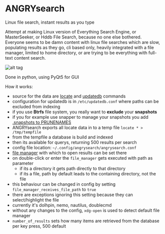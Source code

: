 # ANGRYsearch
Linux file search, instant results as you type

Attempt at making Linux version of Everything Search Engine, or MasterSeeker, or Hddb File Search, because no one else bothered.
Everyone seems to be damn content with linux file searches which are slow, populating results as they go, cli based only, heavily integrated with a file manager, limited to home directory, or are trying to be everything with full-text content search.

![alt tag](http://i.imgur.com/6SciMhk.gif)

Done in python, using PyQt5 for GUI

How it works:

* source for the data are [locate](http://linux.die.net/man/1/locate) and [updatedb](http://linux.die.net/man/1/updatedb) commands
* configuration for updatedb is in `/etc/updatedb.conf` where paths can be excluded from indexing
* if you use **Btrfs** file system, you really want to **exclude** your **snapshots**
* if you for example use snapper to manage your snapshots you add [.snapshots to PRUNENAMES](http://i.imgur.com/I8Vq4go.png)
* ANGRYsearch exports all locate data in to a temp file `locate * > /tmp/tempfile`
* from the tempfile a database is build and indexed
* then its available for querys, returning 500 results per search
* config file location: `~/.config/angrysearch/angrysearch.conf`
* [file manager](http://i.imgur.com/Vpi2csT.png) with which to open results can be set there
* on double-click or enter the `file_manager` gets executed with path as parameter
  * if its a directory it gets path directly to that directory
  * if its a file, path by default leads to the containing directory, not the file
* this behaviour can be changed in config by setting `file_manager_receives_file_path` to `true`
* there are exceptions ignoring this setting because they can select/highlight the file
* currently it's dolhpin, nemo, nautilus, doublecmd
* without any changes to the config, `xdg-open` is used to detect default file manager
* `number_of_results` sets how many items are retrieved from the database per key press, 500 default
